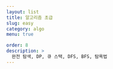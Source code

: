 ```yaml
---
layout: list
title: 알고리즘 초급
slug: easy
category: algo
menu: true

order: 8
description: >
  완전 탐색, DP, 큐 스택, DFS, BFS, 탐욕법
---
```

